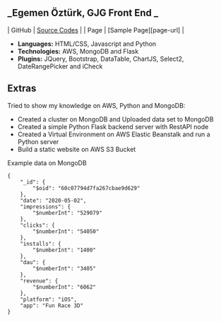 ## _Egemen Öztürk, GJG Front End _

| GitHub | [Source Codes][git-repo-url] |
| Page | [Sample Page][page-url] |

- **Languages:** HTML/CSS, Javascript and Python
- **Technologies:** AWS, MongoDB and Flask
- **Plugins:** JQuery, Bootstrap, DataTable, ChartJS, Select2, DateRangePicker and iCheck

## Extras

Tried to show my knowledge on AWS, Python and MongoDB:

- Created a cluster on MongoDB and Uploaded data set to MongoDB
- Created a simple Python Flask backend server with RestAPI node
- Created a Virtual Environment on AWS Elastic Beanstalk and run a Python server
- Build a static website on AWS S3 Bucket

Example data on MongoDB

```
{
    "_id": {
        "$oid": "60c07794d7fa267cbae9d629"
    },
    "date": "2020-05-02",
    "impressions": {
        "$numberInt": "529079"
    },
    "clicks": {
        "$numberInt": "54050"
    },
    "installs": {
        "$numberInt": "1400"
    },
    "dau": {
        "$numberInt": "3405"
    },
    "revenue": {
        "$numberInt": "6062"
    },
    "platform": "iOS",
    "app": "Fun Race 3D"
}
```

[git-repo-url]: https://github.com/egemnoztrk/GJG-takehome

[page]: https://www.egemengjg.online
